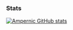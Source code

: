 ### Stats
[![Ampernic GitHub stats](https://github-readme-stats.vercel.app/api?username=Ampernic&show_icons=true&theme=transparent)](#Stats)
